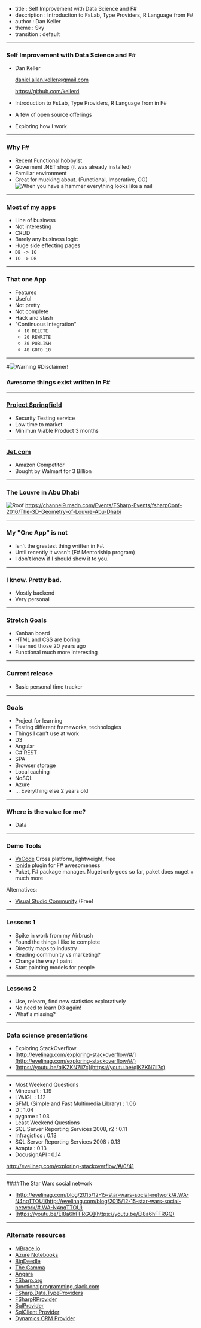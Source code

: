 - title : Self Improvement with Data Science and F#
- description : Introduction to FsLab, Type Providers, R Language from F#
- author : Dan Keller
- theme : Sky
- transition : default

***
### Self Improvement with Data Science and F#
- Dan Keller 

  [daniel.allan.keller@gmail.com](mailto:daniel.allan.keller@gmail.com)
  
  https://github.com/kellerd

- Introduction to FsLab, Type Providers, R Language from in F#
 - A few of open source offerings
 - Exploring how I work

---

### Why F#
- Recent Functional hobbyist
- Goverment .NET shop (it was already installed)
 - Familiar environment
- Great for mucking about. (Functional, Imperative, OO) 
![When you have a hammer everything looks like a nail](images/oball.jpg)

***
### Most of my apps
- Line of business
 - Not interesting
 - CRUD
 - Barely any business logic
 - Huge side effecting pages
  - ``DB -> IO``
  - ``IO -> DB``

---

### That one App
- Features
 - Useful
 - Not pretty
 - Not complete
 - Hack and slash
 - "Continuous Integration" 
   - ``10 DELETE``
   - ``20 REWRITE``
   - ``30 PUBLISH``
   - ``40 GOTO 10``

***

#![Warning](images/warning.png) 
#Disclaimer!
### Awesome things exist written in F#

---

### [Project Springfield](https://www.microsoft.com/en-us/springfield/)
 - Security Testing service
 - Low time to market
  - Minimun Viable Product 3 months

---
### [Jet.com](http://jet.com)
 - Amazon Competitor
 - Bought by Walmart for 3 Billion

---

### The Louvre in Abu Dhabi
![Roof](images/louvre.jpg)
https://channel9.msdn.com/Events/FSharp-Events/fsharpConf-2016/The-3D-Geometry-of-Louvre-Abu-Dhabi

***

### My "One App" is not
- Isn't the greatest thing written in F#.
 - Until recently it wasn't (F# Mentoriship program)
- I don't know if I should show it to you.

---

### I know. Pretty bad.
 - Mostly backend
 - Very personal

---

### Stretch Goals
- Kanban board
 - HTML and CSS are boring
  - I learned those 20 years ago
 - Functional much more interesting

---

### Current release
- Basic personal time tracker

---

### Goals
- Project for learning
- Testing different frameworks, technologies
 - Things I can't use at work
 - D3
 - Angular
 - C# REST 
 - SPA
 - Browser storage
 - Local caching
 - NoSQL
 - Azure
 - ... Everything else 2 years old

---

### Where is the value for me?
 - Data

***
### Demo Tools

- [VsCode](https://code.visualstudio.com/) Cross platform, lightweight, free
- [Ionide](http://ionide.io/) plugin for F# awesomeness
- Paket, F# package manager. Nuget only goes so far, paket does nuget + much more

Alternatives:

- [Visual Studio Community](https://www.visualstudio.com/thank-you-downloading-visual-studio/?sku=Community&rel=15) (Free)

***

### Lessons 1
- Spike in work from my Airbrush
- Found the things I like to complete
 - Directly maps to industry
 - Reading community vs marketing?
- Change the way I paint
- Start painting models for people

***

### Lessons 2
- Use, relearn, find new statistics exploratively
- No need to learn D3 again! 
- What's missing?

***

### Data science presentations
- Exploring StackOverflow
 - [http://evelinag.com/exploring-stackoverflow/#/](http://evelinag.com/exploring-stackoverflow/#/)
 - [https://youtu.be/qlKZKN7il7c](https://youtu.be/qlKZKN7il7c)

---

- Most Weekend Questions
 - Minecraft : 1.19
 - LWJGL : 1.12
 - SFML (Simple and Fast Multimedia Library) : 1.06
 - D : 1.04
 - pygame : 1.03
- Least Weekend Questions
 - SQL Server Reporting Services 2008, r2 : 0.11
 - Infragistics : 0.13
 - SQL Server Reporting Services 2008 : 0.13
 - Axapta : 0.13
 - DocusignAPI : 0.14

http://evelinag.com/exploring-stackoverflow/#/0/41

---

####The Star Wars social network 
- [http://evelinag.com/blog/2015/12-15-star-wars-social-network/#.WA-N4nqTTOU](http://evelinag.com/blog/2015/12-15-star-wars-social-network/#.WA-N4nqTTOU) 
- [https://youtu.be/EI8a6hFFRGQ](https://youtu.be/EI8a6hFFRGQ)

***

### Alternate resources
- [MBrace.io](MBrace.io)
- [Azure Notebooks](https://notebooks.azure.com/)
- [BigDeedle](https://github.com/BlueMountainCapital/Deedle.BigDemo)
- [The Gamma](http://thegamma.net)
- [Angara](https://github.com/Microsoft/?utf8=%E2%9C%93&q=Angara)
- [FSharp.org](FSharp.org)
- [functionalprogramming.slack.com](functionalprogramming.slack.com)
- [FSharp.Data.TypeProviders](http://fsprojects.github.io/FSharp.Data.TypeProviders/sqldata.html)
- [FSharpRProvider](http://bluemountaincapital.github.io/FSharpRProvider/mac-and-linux.html)
- [SqlProvider](http://fsprojects.github.io/SQLProvider/)
- [SqlClient Provider](http://fsprojects.github.io/FSharp.Data.SqlClient/)
- [Dynamics CRM Provider](http://fsprojects.github.io/DynamicsCRMProvider/)